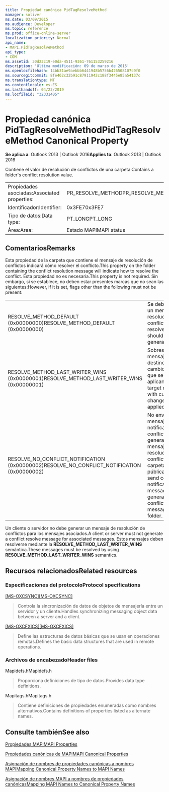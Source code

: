 ```yaml
---
title: Propiedad canónica PidTagResolveMethod
manager: soliver
ms.date: 03/09/2015
ms.audience: Developer
ms.topic: reference
ms.prod: office-online-server
localization_priority: Normal
api_name:
- MAPI.PidTagResolveMethod
api_type:
- COM
ms.assetid: 30d23c19-e0da-4511-9361-761153259216
description: 'Última modificación: 09 de marzo de 2015'
ms.openlocfilehash: 14bb31ae9aebbb6441948b5756b426508107c9f0
ms.sourcegitcommit: 8fe462c32b91c87911942c188f3445e85a54137c
ms.translationtype: MT
ms.contentlocale: es-ES
ms.lasthandoff: 04/23/2019
ms.locfileid: "32331405"
---
```

# <a name="pidtagresolvemethod-canonical-property"></a><span data-ttu-id="fffab-103">Propiedad canónica PidTagResolveMethod</span><span class="sxs-lookup"><span data-stu-id="fffab-103">PidTagResolveMethod Canonical Property</span></span>

  
  
<span data-ttu-id="fffab-104">**Se aplica a**: Outlook 2013 | Outlook 2016</span><span class="sxs-lookup"><span data-stu-id="fffab-104">**Applies to**: Outlook 2013 | Outlook 2016</span></span> 
  
<span data-ttu-id="fffab-105">Contiene el valor de resolución de conflictos de una carpeta.</span><span class="sxs-lookup"><span data-stu-id="fffab-105">Contains a folder's conflict resolution value.</span></span>
  
|||
|:-----|:-----|
|<span data-ttu-id="fffab-106">Propiedades asociadas:</span><span class="sxs-lookup"><span data-stu-id="fffab-106">Associated properties:</span></span>  <br/> |<span data-ttu-id="fffab-107">PR_RESOLVE_METHOD</span><span class="sxs-lookup"><span data-stu-id="fffab-107">PR_RESOLVE_METHOD</span></span>  <br/> |
|<span data-ttu-id="fffab-108">Identificador:</span><span class="sxs-lookup"><span data-stu-id="fffab-108">Identifier:</span></span>  <br/> |<span data-ttu-id="fffab-109">0x3FE7</span><span class="sxs-lookup"><span data-stu-id="fffab-109">0x3FE7</span></span>  <br/> |
|<span data-ttu-id="fffab-110">Tipo de datos:</span><span class="sxs-lookup"><span data-stu-id="fffab-110">Data type:</span></span>  <br/> |<span data-ttu-id="fffab-111">PT_LONG</span><span class="sxs-lookup"><span data-stu-id="fffab-111">PT_LONG</span></span>  <br/> |
|<span data-ttu-id="fffab-112">Área:</span><span class="sxs-lookup"><span data-stu-id="fffab-112">Area:</span></span>  <br/> |<span data-ttu-id="fffab-113">Estado MAPI</span><span class="sxs-lookup"><span data-stu-id="fffab-113">MAPI status</span></span>  <br/> |
   
## <a name="remarks"></a><span data-ttu-id="fffab-114">Comentarios</span><span class="sxs-lookup"><span data-stu-id="fffab-114">Remarks</span></span>

<span data-ttu-id="fffab-115">Esta propiedad de la carpeta que contiene el mensaje de resolución de conflictos indicará cómo resolver el conflicto.</span><span class="sxs-lookup"><span data-stu-id="fffab-115">This property on the folder containing the conflict resolution message will indicate how to resolve the conflict.</span></span> <span data-ttu-id="fffab-116">Esta propiedad no es necesaria.</span><span class="sxs-lookup"><span data-stu-id="fffab-116">This property is not required.</span></span> <span data-ttu-id="fffab-117">Sin embargo, si se establece, no deben estar presentes marcas que no sean las siguientes:</span><span class="sxs-lookup"><span data-stu-id="fffab-117">However, if it is set, flags other than the following must not be present:</span></span>
  
|||
|:-----|:-----|
|<span data-ttu-id="fffab-118">RESOLVE_METHOD_DEFAULT (0x00000000)</span><span class="sxs-lookup"><span data-stu-id="fffab-118">RESOLVE_METHOD_DEFAULT (0x00000000)</span></span>  <br/> |<span data-ttu-id="fffab-119">Se debe generar un mensaje de resolución de conflictos.</span><span class="sxs-lookup"><span data-stu-id="fffab-119">Conflict resolve message should be generated.</span></span>  <br/> |
|<span data-ttu-id="fffab-120">RESOLVE_METHOD_LAST_WRITER_WINS (0x00000001)</span><span class="sxs-lookup"><span data-stu-id="fffab-120">RESOLVE_METHOD_LAST_WRITER_WINS (0x00000001)</span></span>  <br/> |<span data-ttu-id="fffab-121">Sobrescribir el mensaje de destino con los cambios actuales que se aplican.</span><span class="sxs-lookup"><span data-stu-id="fffab-121">Overwrite target message with current changes being applied.</span></span>  <br/> |
|<span data-ttu-id="fffab-122">RESOLVE_NO_CONFLICT_NOTIFICATION (0x00000002)</span><span class="sxs-lookup"><span data-stu-id="fffab-122">RESOLVE_NO_CONFLICT_NOTIFICATION (0x00000002)</span></span>  <br/> |<span data-ttu-id="fffab-123">No envíe un mensaje de notificación de conflicto al generar el mensaje de resolución de conflictos en una carpeta pública.</span><span class="sxs-lookup"><span data-stu-id="fffab-123">Do not send conflict notification message when generating conflict resolve message in public folder.</span></span>  <br/> |
   
<span data-ttu-id="fffab-124">Un cliente o servidor no debe generar un mensaje de resolución de conflictos para los mensajes asociados.</span><span class="sxs-lookup"><span data-stu-id="fffab-124">A client or server must not generate a conflict resolve message for associated messages.</span></span> <span data-ttu-id="fffab-125">Estos mensajes deben resolverse mediante la **RESOLVE_METHOD_LAST_WRITER_WINS** semántica.</span><span class="sxs-lookup"><span data-stu-id="fffab-125">These messages must be resolved by using **RESOLVE_METHOD_LAST_WRITER_WINS** semantics.</span></span> 
  
## <a name="related-resources"></a><span data-ttu-id="fffab-126">Recursos relacionados</span><span class="sxs-lookup"><span data-stu-id="fffab-126">Related resources</span></span>

### <a name="protocol-specifications"></a><span data-ttu-id="fffab-127">Especificaciones del protocolo</span><span class="sxs-lookup"><span data-stu-id="fffab-127">Protocol specifications</span></span>

<span data-ttu-id="fffab-128">[[MS-OXCSYNC]](https://msdn.microsoft.com/library/fd3e23ef-341a-4a8c-a0e9-6afecbb11c40%28Office.15%29.aspx)</span><span class="sxs-lookup"><span data-stu-id="fffab-128">[[MS-OXCSYNC]](https://msdn.microsoft.com/library/fd3e23ef-341a-4a8c-a0e9-6afecbb11c40%28Office.15%29.aspx)</span></span>
  
> <span data-ttu-id="fffab-129">Controla la sincronización de datos de objetos de mensajería entre un servidor y un cliente.</span><span class="sxs-lookup"><span data-stu-id="fffab-129">Handles synchronizing messaging object data between a server and a client.</span></span>
    
<span data-ttu-id="fffab-130">[[MS-OXCFXICS]](https://msdn.microsoft.com/library/b9752f3d-d50d-44b8-9e6b-608a117c8532%28Office.15%29.aspx)</span><span class="sxs-lookup"><span data-stu-id="fffab-130">[[MS-OXCFXICS]](https://msdn.microsoft.com/library/b9752f3d-d50d-44b8-9e6b-608a117c8532%28Office.15%29.aspx)</span></span>
  
> <span data-ttu-id="fffab-131">Define las estructuras de datos básicas que se usan en operaciones remotas.</span><span class="sxs-lookup"><span data-stu-id="fffab-131">Defines the basic data structures that are used in remote operations.</span></span>
    
### <a name="header-files"></a><span data-ttu-id="fffab-132">Archivos de encabezado</span><span class="sxs-lookup"><span data-stu-id="fffab-132">Header files</span></span>

<span data-ttu-id="fffab-133">Mapidefs.h</span><span class="sxs-lookup"><span data-stu-id="fffab-133">Mapidefs.h</span></span>
  
> <span data-ttu-id="fffab-134">Proporciona definiciones de tipo de datos.</span><span class="sxs-lookup"><span data-stu-id="fffab-134">Provides data type definitions.</span></span>
    
<span data-ttu-id="fffab-135">Mapitags.h</span><span class="sxs-lookup"><span data-stu-id="fffab-135">Mapitags.h</span></span>
  
> <span data-ttu-id="fffab-136">Contiene definiciones de propiedades enumeradas como nombres alternativos.</span><span class="sxs-lookup"><span data-stu-id="fffab-136">Contains definitions of properties listed as alternate names.</span></span>
    
## <a name="see-also"></a><span data-ttu-id="fffab-137">Consulte también</span><span class="sxs-lookup"><span data-stu-id="fffab-137">See also</span></span>



[<span data-ttu-id="fffab-138">Propiedades MAPI</span><span class="sxs-lookup"><span data-stu-id="fffab-138">MAPI Properties</span></span>](mapi-properties.md)
  
[<span data-ttu-id="fffab-139">Propiedades canónicas de MAPI</span><span class="sxs-lookup"><span data-stu-id="fffab-139">MAPI Canonical Properties</span></span>](mapi-canonical-properties.md)
  
[<span data-ttu-id="fffab-140">Asignación de nombres de propiedades canónicas a nombres MAPI</span><span class="sxs-lookup"><span data-stu-id="fffab-140">Mapping Canonical Property Names to MAPI Names</span></span>](mapping-canonical-property-names-to-mapi-names.md)
  
[<span data-ttu-id="fffab-141">Asignación de nombres MAPI a nombres de propiedades canónicas</span><span class="sxs-lookup"><span data-stu-id="fffab-141">Mapping MAPI Names to Canonical Property Names</span></span>](mapping-mapi-names-to-canonical-property-names.md)

